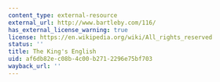 ```yaml
---
content_type: external-resource
external_url: http://www.bartleby.com/116/
has_external_license_warning: true
license: https://en.wikipedia.org/wiki/All_rights_reserved
status: ''
title: The King's English
uid: af6db82e-c08b-4c00-b271-2296e75bf703
wayback_url: ''
---
```

